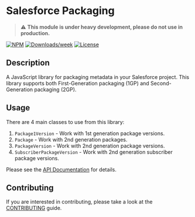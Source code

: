 # Salesforce Packaging

> :warning: **This module is under heavy development, please do not use in production.**

[![NPM](https://img.shields.io/npm/v/@salesforce/packaging.svg?label=@salesforce/packaging)](https://www.npmjs.com/package/@salesforce/packaging) [![Downloads/week](https://img.shields.io/npm/dw/@salesforce/packaging.svg)](https://npmjs.org/package/@salesforce/packaging) [![License](https://img.shields.io/badge/License-BSD%203--Clause-brightgreen.svg)](https://raw.githubusercontent.com/forcedotcom/packaging/main/LICENSE.txt)

## Description

A JavaScript library for packaging metadata in your Salesforce project. This library supports both First-Generation packaging (1GP) and Second-Generation packaging (2GP).

## Usage

There are 4 main classes to use from this library:

1. `Package1Version` - Work with 1st generation package versions.
1. `Package` - Work with 2nd generation packages.
1. `PackageVersion` - Work with 2nd generation package versions.
1. `SubscriberPackageVersion` - Work with 2nd generation subscriber package versions.

Please see the [API Documentation](https://forcedotcom.github.io/packaging/) for details.

## Contributing

If you are interested in contributing, please take a look at the [CONTRIBUTING](CONTRIBUTING.md) guide.
